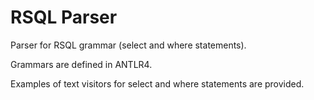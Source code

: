 # RSQL Parser

Parser for RSQL grammar (select and where statements).

Grammars are defined in ANTLR4.

Examples of text visitors for select and where statements are provided. 


